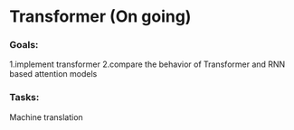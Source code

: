 # Transformer (On going) 
### Goals:  
1.implement transformer
2.compare the behavior of Transformer and RNN based attention models  
  
### Tasks:  
Machine translation
